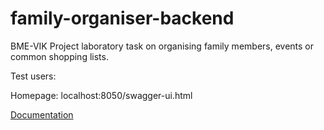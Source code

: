 # family-organiser-backend
BME-VIK Project laboratory task on organising family members, events or common shopping lists.

Test users:

Homepage: localhost:8050/swagger-ui.html

[Documentation](https://github.com/edemsz/family-organiser-backend/tree/master/Documentation)